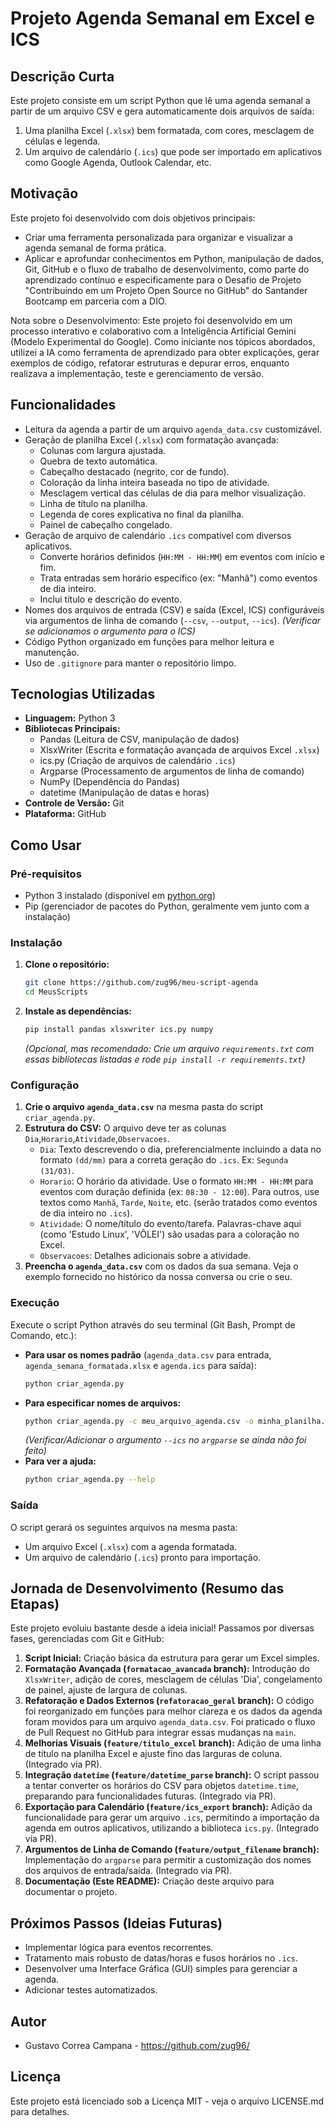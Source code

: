 # Projeto Agenda Semanal em Excel e ICS

## Descrição Curta

Este projeto consiste em um script Python que lê uma agenda semanal a partir de um arquivo CSV e gera automaticamente dois arquivos de saída:
1.  Uma planilha Excel (`.xlsx`) bem formatada, com cores, mesclagem de células e legenda.
2.  Um arquivo de calendário (`.ics`) que pode ser importado em aplicativos como Google Agenda, Outlook Calendar, etc.

## Motivação

Este projeto foi desenvolvido com dois objetivos principais:
* Criar uma ferramenta personalizada para organizar e visualizar a agenda semanal de forma prática.
* Aplicar e aprofundar conhecimentos em Python, manipulação de dados, Git, GitHub e o fluxo de trabalho de desenvolvimento, como parte do aprendizado contínuo e especificamente para o Desafio de Projeto "Contribuindo em um Projeto Open Source no GitHub" do Santander Bootcamp em parceria com a DIO.

Nota sobre o Desenvolvimento: Este projeto foi desenvolvido em um processo interativo e colaborativo com a Inteligência Artificial Gemini (Modelo Experimental do Google). Como iniciante nos tópicos abordados, utilizei a IA como ferramenta de aprendizado para obter explicações, gerar exemplos de código, refatorar estruturas e depurar erros, enquanto realizava a implementação, teste e gerenciamento de versão.

## Funcionalidades

* Leitura da agenda a partir de um arquivo `agenda_data.csv` customizável.
* Geração de planilha Excel (`.xlsx`) com formatação avançada:
    * Colunas com largura ajustada.
    * Quebra de texto automática.
    * Cabeçalho destacado (negrito, cor de fundo).
    * Coloração da linha inteira baseada no tipo de atividade.
    * Mesclagem vertical das células de dia para melhor visualização.
    * Linha de título na planilha.
    * Legenda de cores explicativa no final da planilha.
    * Painel de cabeçalho congelado.
* Geração de arquivo de calendário `.ics` compatível com diversos aplicativos.
    * Converte horários definidos (`HH:MM - HH:MM`) em eventos com início e fim.
    * Trata entradas sem horário específico (ex: "Manhã") como eventos de dia inteiro.
    * Inclui título e descrição do evento.
* Nomes dos arquivos de entrada (CSV) e saída (Excel, ICS) configuráveis via argumentos de linha de comando (`--csv`, `--output`, `--ics`). *(Verificar se adicionamos o argumento para o ICS)*
* Código Python organizado em funções para melhor leitura e manutenção.
* Uso de `.gitignore` para manter o repositório limpo.

## Tecnologias Utilizadas

* **Linguagem:** Python 3
* **Bibliotecas Principais:**
    * Pandas (Leitura de CSV, manipulação de dados)
    * XlsxWriter (Escrita e formatação avançada de arquivos Excel `.xlsx`)
    * ics.py (Criação de arquivos de calendário `.ics`)
    * Argparse (Processamento de argumentos de linha de comando)
    * NumPy (Dependência do Pandas)
    * datetime (Manipulação de datas e horas)
* **Controle de Versão:** Git
* **Plataforma:** GitHub

## Como Usar

### Pré-requisitos

* Python 3 instalado (disponível em [python.org](https://python.org/))
* Pip (gerenciador de pacotes do Python, geralmente vem junto com a instalação)

### Instalação

1.  **Clone o repositório:**
    ```bash
    git clone https://github.com/zug96/meu-script-agenda
    cd MeusScripts
    ```
2.  **Instale as dependências:**
    ```bash
    pip install pandas xlsxwriter ics.py numpy
    ```
    *(Opcional, mas recomendado: Crie um arquivo `requirements.txt` com essas bibliotecas listadas e rode `pip install -r requirements.txt`)*

### Configuração

1.  **Crie o arquivo `agenda_data.csv`** na mesma pasta do script `criar_agenda.py`.
2.  **Estrutura do CSV:** O arquivo deve ter as colunas `Dia`,`Horario`,`Atividade`,`Observacoes`.
    * `Dia`: Texto descrevendo o dia, preferencialmente incluindo a data no formato `(dd/mm)` para a correta geração do `.ics`. Ex: `Segunda (31/03)`.
    * `Horario`: O horário da atividade. Use o formato `HH:MM - HH:MM` para eventos com duração definida (ex: `08:30 - 12:00`). Para outros, use textos como `Manhã`, `Tarde`, `Noite`, etc. (serão tratados como eventos de dia inteiro no `.ics`).
    * `Atividade`: O nome/título do evento/tarefa. Palavras-chave aqui (como 'Estudo Linux', 'VÔLEI') são usadas para a coloração no Excel.
    * `Observacoes`: Detalhes adicionais sobre a atividade.
3.  **Preencha o `agenda_data.csv`** com os dados da sua semana. Veja o exemplo fornecido no histórico da nossa conversa ou crie o seu.

### Execução

Execute o script Python através do seu terminal (Git Bash, Prompt de Comando, etc.):

* **Para usar os nomes padrão** (`agenda_data.csv` para entrada, `agenda_semana_formatada.xlsx` e `agenda.ics` para saída):
    ```bash
    python criar_agenda.py
    ```
* **Para especificar nomes de arquivos:**
    ```bash
    python criar_agenda.py -c meu_arquivo_agenda.csv -o minha_planilha.xlsx --ics meu_calendario.ics
    ```
    *(Verificar/Adicionar o argumento `--ics` no `argparse` se ainda não foi feito)*
* **Para ver a ajuda:**
    ```bash
    python criar_agenda.py --help
    ```

### Saída

O script gerará os seguintes arquivos na mesma pasta:
* Um arquivo Excel (`.xlsx`) com a agenda formatada.
* Um arquivo de calendário (`.ics`) pronto para importação.

## Jornada de Desenvolvimento (Resumo das Etapas)

Este projeto evoluiu bastante desde a ideia inicial! Passamos por diversas fases, gerenciadas com Git e GitHub:

1.  **Script Inicial:** Criação básica da estrutura para gerar um Excel simples.
2.  **Formatação Avançada (`formatacao_avancada` branch):** Introdução do `XlsxWriter`, adição de cores, mesclagem de células 'Dia', congelamento de painel, ajuste de largura de colunas.
3.  **Refatoração e Dados Externos (`refatoracao_geral` branch):** O código foi reorganizado em funções para melhor clareza e os dados da agenda foram movidos para um arquivo `agenda_data.csv`. Foi praticado o fluxo de Pull Request no GitHub para integrar essas mudanças na `main`.
4.  **Melhorias Visuais (`feature/titulo_excel` branch):** Adição de uma linha de título na planilha Excel e ajuste fino das larguras de coluna. (Integrado via PR).
5.  **Integração `datetime` (`feature/datetime_parse` branch):** O script passou a tentar converter os horários do CSV para objetos `datetime.time`, preparando para funcionalidades futuras. (Integrado via PR).
6.  **Exportação para Calendário (`feature/ics_export` branch):** Adição da funcionalidade para gerar um arquivo `.ics`, permitindo a importação da agenda em outros aplicativos, utilizando a biblioteca `ics.py`. (Integrado via PR).
7.  **Argumentos de Linha de Comando (`feature/output_filename` branch):** Implementação do `argparse` para permitir a customização dos nomes dos arquivos de entrada/saída. (Integrado via PR).
8.  **Documentação (Este README):** Criação deste arquivo para documentar o projeto.

## Próximos Passos (Ideias Futuras)

* Implementar lógica para eventos recorrentes.
* Tratamento mais robusto de datas/horas e fusos horários no `.ics`.
* Desenvolver uma Interface Gráfica (GUI) simples para gerenciar a agenda.
* Adicionar testes automatizados.

## Autor

* Gustavo Correa Campana - https://github.com/zug96/

## Licença

Este projeto está licenciado sob a Licença MIT - veja o arquivo LICENSE.md para detalhes.